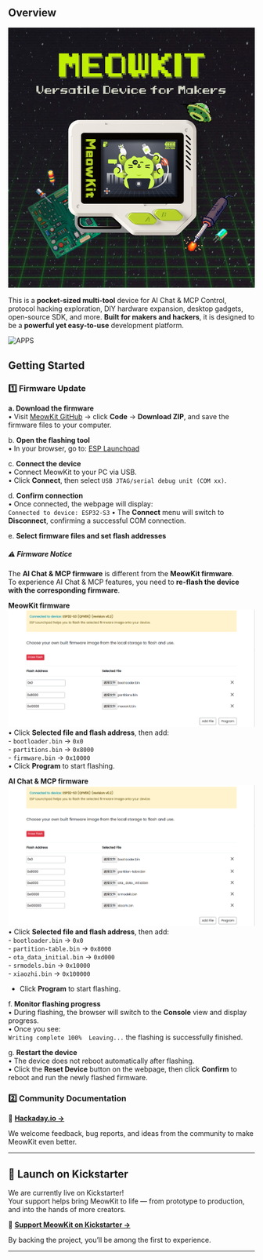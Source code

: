 ## Overview

![HEADER](2.assets/header.png)

This is a **pocket-sized multi-tool** device for AI Chat & MCP Control, protocol hacking exploration, DIY hardware expansion, desktop gadgets, open-source SDK, and more. **Built for makers and hackers**, it is designed to be a **powerful yet easy-to-use** development platform.

![APPS](2.assets/apps_list.png)

## Getting Started

### 1️⃣ Firmware Update

**a. Download the firmware**  
• Visit [MeowKit GitHub](https://github.com/happy-mingo/MeowKit) → click **Code** → **Download ZIP**, and save the firmware files to your computer.  

b. **Open the flashing tool**  
   • In your browser, go to: [ESP Launchpad](https://espressif.github.io/esp-launchpad/)  

c. **Connect the device**  
   • Connect MeowKit to your PC via USB.  
   • Click **Connect**, then select `USB JTAG/serial debug unit (COM xx)`.  

d. **Confirm connection**  
   • Once connected, the webpage will display:  
     ```
     Connected to device: ESP32-S3
     ```
   • The **Connect** menu will switch to **Disconnect**, confirming a successful COM connection.  

e. **Select firmware files and set flash addresses**
  ##### ⚠️ Firmware Notice

The **AI Chat & MCP firmware** is different from the **MeowKit firmware**.  
To experience AI Chat & MCP features, you need to **re-flash the device with the corresponding firmware**.

   **MeowKit firmware**
    ![FLASH](2.assets/flash_1.png)
   • Click **Selected file and flash address**, then add:  
     - `bootloader.bin` → `0x0`  
     - `partitions.bin` → `0x8000`  
     - `firmware.bin` → `0x10000`  
   • Click **Program** to start flashing.  

   **AI Chat & MCP firmware**
   ![FLASH](2.assets/flash_2.png)
   • Click **Selected file and flash address**, then add:  
     - `bootloader.bin` → `0x0`  
     - `partition-table.bin` → `0x8000`  
     - `ota_data_initial.bin` → `0xd000`  
     - `srmodels.bin` → `0x10000`  
     - `xiaozhi.bin` → `0x100000`  
   - Click **Program** to start flashing.  

f. **Monitor flashing progress**  
   • During flashing, the browser will switch to the **Console** view and display progress.  
   • Once you see:  
     ```
     Writing complete 100% 
     Leaving...
     ```
     the flashing is successfully finished.  

g. **Restart the device**  
   • The device does not reboot automatically after flashing.  
   • Click the **Reset Device** button on the webpage, then click **Confirm** to reboot and run the newly flashed firmware.  

### 2️⃣ Community Documentation

🔗 **[Hackaday.io →](https://hackaday.io/project/204067-meowkit-versatile-device-for-makers)**

We welcome feedback, bug reports, and ideas from the community to make MeowKit even better.  

---
## 🚀 Launch on Kickstarter

We are currently live on Kickstarter!  
Your support helps bring MeowKit to life — from prototype to production, and into the hands of more creators.

🎯 **[Support MeowKit on Kickstarter →](https://www.kickstarter.com/projects/whitecliff/meowkit-versatile-device-for-makers)**

By backing the project, you’ll be among the first to experience.

---



